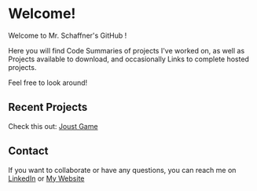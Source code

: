# Welcome!
 Welcome to Mr. Schaffner's GitHub ! 

Here you will find Code Summaries of projects I've worked on, as well as 
Projects available to download, 
and occasionally 
Links to complete hosted projects.

Feel free to look around!

## Recent Projects

Check this out: [Joust Game](https://github.com/MrSchaffner/Unity/tree/master/Joust_Arcade)
## Contact

If you want to collaborate or have any questions, you can reach me on [LinkedIn](https://www.linkedin.com/in/sethschaffner)
or [My Website](http://www.sethSchaffner.com)
